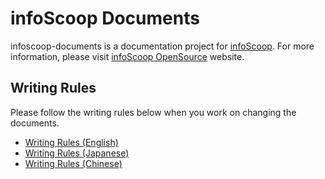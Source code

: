 # infoScoop Documents
infoscoop-documents is a documentation project for [infoScoop][infoscoop-github-project]. For more information, please visit [infoScoop OpenSource][infoscoop-oss-website] website.

## Writing Rules
Please follow the writing rules below when you work on changing the documents.

* [Writing Rules (English)][writing-rule-en]
* [Writing Rules (Japanese)][writing-rule-ja]
* [Writing Rules (Chinese)][writing-rule-zh]


[infoscoop-github-project]: https://github.com/infoScoop/infoscoop "infoScoop/infoscoop - GitHub"
[infoscoop-oss-website]: http://www.infoscoop.org/ "infoScoop OpenSource website"
[writing-rule-en]: en/writing-rules.md "Writing Rules (English)"
[writing-rule-ja]: ja/writing-rules.md "Writing Rules (Japanese)"
[writing-rule-zh]: zh/writing-rules.md "Writing Rules (Chinese)"